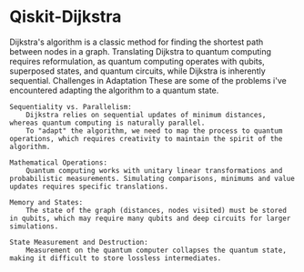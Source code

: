 # Qiskit-Dijkstra
Dijkstra's algorithm is a classic method for finding the shortest path between nodes in a graph. Translating Dijkstra to quantum computing requires reformulation, as quantum computing operates with qubits, superposed states, and quantum circuits, while Dijkstra is inherently sequential.
Challenges in Adaptation
These are some of the problems i've encountered adapting the algorithm to a quantum state.

    Sequentiality vs. Parallelism:
        Dijkstra relies on sequential updates of minimum distances, whereas quantum computing is naturally parallel.
        To "adapt" the algorithm, we need to map the process to quantum operations, which requires creativity to maintain the spirit of the algorithm.

    Mathematical Operations:
        Quantum computing works with unitary linear transformations and probabilistic measurements. Simulating comparisons, minimums and value updates requires specific translations.

    Memory and States:
        The state of the graph (distances, nodes visited) must be stored in qubits, which may require many qubits and deep circuits for larger simulations.

    State Measurement and Destruction:
        Measurement on the quantum computer collapses the quantum state, making it difficult to store lossless intermediates.
